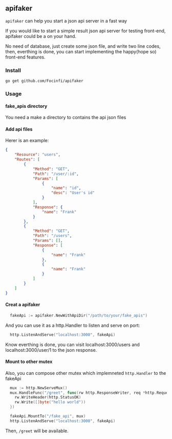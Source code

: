 ## apifaker

`apifaker` can help you start a json api server in a fast way

If you would like to start a simple result json api server for testing front-end, apifaker could be a on your hand.

No need of database, just create some json file, and write two line codes, then, everthing is done, you can start implementing the happy(hope so) front-end features.

### Install
`go get github.com/Focinfi/apifaker`

### Usage

#### fake_apis directory

You need a make a directory to contains the api json files

#### Add api files

Herer is an example:

```json
{
    "Resource": "users",
    "Routes": [
        {
            "Method": "GET",
            "Path": "/user/:id",
            "Params": [
                {
                    "name": "id",
                    "desc": "User's id"
                }
            ],
            "Response": {
                "name": "Frank"
            }
        },
        {
            "Method": "GET",
            "Path": "/users",
            "Params": [],
            "Response": [
                {
                    "name": "Frank"
                },
                {
                    "name": "Frank"
                }
            ]
        }
    ]
}
```

#### Creat a apifaker

```go
  fakeApi := apifaker.NewWithApiDir("/path/to/your/fake_apis")
```

And you can use it as a http.Handler to listen and serve on port:

```go
  http.ListenAndServe("localhost:3000", fakeApi)
```

Know everthing is done, you can visit localhost:3000/users and localhost:3000/user/1 to the json response.

#### Mount to other mutex

Also, you can compose other mutex which implemneted `http.Handler` to the fakeApi

```go
  mux := http.NewServeMux()
  mux.HandleFunc("/greet", func(rw http.ResponseWriter, req *http.Request) {
    rw.WriteHeader(http.StatusOK)
    rw.Write([]byte("hello world"))
  })

  fakeApi.MountTo("/fake_api", mux)
  http.ListenAndServe("localhost:3000", fakeApi)
```

Then, `/greet` will be available.







